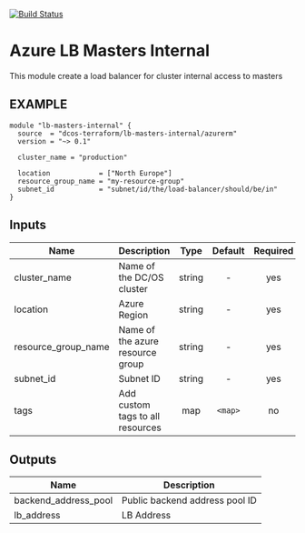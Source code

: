[![Build Status](https://jenkins-terraform.mesosphere.com/service/dcos-terraform-jenkins/job/dcos-terraform/job/terraform-azurerm-lb-masters-internal/job/master/badge/icon)](https://jenkins-terraform.mesosphere.com/service/dcos-terraform-jenkins-internal/job/dcos-terraform/job/terraform-azurerm-lb-masters/job/master/)

Azure LB Masters Internal
============
This module create a load balancer for cluster internal access to masters

EXAMPLE
-------

```hcl
module "lb-masters-internal" {
  source  = "dcos-terraform/lb-masters-internal/azurerm"
  version = "~> 0.1"

  cluster_name = "production"

  location            = ["North Europe"]
  resource_group_name = "my-resource-group"
  subnet_id           = "subnet/id/the/load-balancer/should/be/in"
}
```


## Inputs

| Name | Description | Type | Default | Required |
|------|-------------|:----:|:-----:|:-----:|
| cluster_name | Name of the DC/OS cluster | string | - | yes |
| location | Azure Region | string | - | yes |
| resource_group_name | Name of the azure resource group | string | - | yes |
| subnet_id | Subnet ID | string | - | yes |
| tags | Add custom tags to all resources | map | `<map>` | no |

## Outputs

| Name | Description |
|------|-------------|
| backend_address_pool | Public backend address pool ID |
| lb_address | LB Address |

